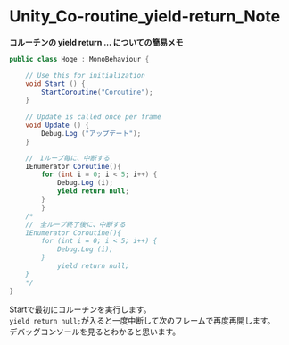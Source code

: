 # Unity_Co-routine_yield-return_Note
**コルーチンの yield return ... についての簡易メモ**

```c#
public class Hoge : MonoBehaviour {

	// Use this for initialization
	void Start () {
		StartCoroutine("Coroutine");
	}
	
	// Update is called once per frame
	void Update () {
		Debug.Log ("アップデート");
	}

	//　1ループ毎に、中断する
	IEnumerator Coroutine(){
		for (int i = 0; i < 5; i++) {
		    Debug.Log (i);
		    yield return null;
		}
    	}
	/*
	//　全ループ終了後に、中断する
	IEnumerator Coroutine(){
		for (int i = 0; i < 5; i++) {
		    Debug.Log (i);
		}
	    	yield return null;
	}
	*/
}
```

Startで最初にコルーチンを実行します。
<br>
```yield return null;```が入ると一度中断して次のフレームで再度再開します。
<br>
デバッグコンソールを見るとわかると思います。
